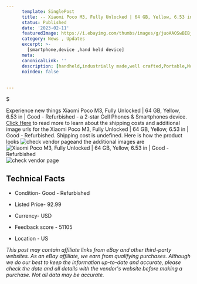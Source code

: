 ```yaml
---
      template: SinglePost
      title: -- Xiaomi Poco M3, Fully Unlocked | 64 GB, Yellow, 6.53 in | Good - Refurbished
      status: Published
      date: '2023-02-11'
      featuredImage: https://i.ebayimg.com/thumbs/images/g/juoAAOSwBIBj0wJH/s-l225.jpg
      category: News , Updates
      excerpt: >-
        [smartphone,device ,hand held device]
      meta:
      canonicalLink: ''
      description: [handheld,industrially made,well crafted,Portable,Mobile,Compact,Convenient,Lightweight,Maneuverable,Man-portable,Miniature,Carriable,Hand-held,Light,Holdable,Transportable,Mobile device,Pocket-sized,On-the-go,Wireless,Cordless,Compact size,Convenient size, smartphone,device ,hand held device]
      noindex: false
      
        
---
```

$

Experience new things Xiaomi Poco M3, Fully Unlocked | 64 GB, Yellow, 6.53 in | Good - Refurbished - a 2-star Cell Phones & Smartphones device. [Click Here](https://www.ebay.com/itm/364123916374?hash=item54c77a0856%3Ag%3AjuoAAOSwBIBj0wJH&mkevt=1&mkcid=1&mkrid=711-53200-19255-0&campid=%253CePNCampaignId%253E&customid=%253CreferenceId%253E&toolid=10049) to read more to learn about the shipping costs and additional image urls for the Xiaomi Poco M3, Fully Unlocked | 64 GB, Yellow, 6.53 in | Good - Refurbished. Shipping cost is undefined. Here is how the product looks ![check vendor page](https://i.ebayimg.com/thumbs/images/g/juoAAOSwBIBj0wJH/s-l225.jpg)and the additional images are![Xiaomi Poco M3, Fully Unlocked | 64 GB, Yellow, 6.53 in | Good - Refurbished](https://i.ebayimg.com/images/g/juoAAOSwBIBj0wJH/s-l1200.jpg)![check vendor page](https://origin-galleryplus.ebayimg.com/ws/web/364123916374_2_0_1/225x225.jpg,https://origin-galleryplus.ebayimg.com/ws/web/364123916374_3_0_1/225x225.jpg,https://origin-galleryplus.ebayimg.com/ws/web/364123916374_4_0_1/225x225.jpg,https://origin-galleryplus.ebayimg.com/ws/web/364123916374_5_0_1/225x225.jpg)



 ## Technical Facts 



     
      

 - Condition- Good - Refurbished 


      

 - Listed Price- 92.99 


      

 - Currency- USD 


      

 - Feedback score - 51105 


      

 - Location - US 


      
      

 *_This post may contain affiliate links from eBay and other third-party websites. As an eBay affiliate, we earn from qualifying purchases. Although we do our best to keep the information up-to-date and accurate, please check the date and all details with the vendor's website before making a purchase. Not all data may be accurate._*






